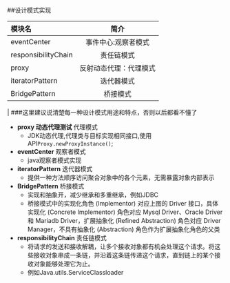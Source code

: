##设计模式实现

|模块名|简介|
|:---|:---:|
|eventCenter|事件中心:观察者模式|
|responsibilityChain|责任链模式|
|proxy|反射动态代理：代理模式|
|iteratorPattern|迭代器模式|
|BridgePattern|桥接模式|
|
###这里建议说清楚每一种设计模式用途和特点，否则以后都看不懂了
- **proxy 动态代理测试** 代理模式
    - JDK动态代理,代理类与目标实现相同接口,使用API`Proxy.newProxyInstance()`;
- **eventCenter** 观察者模式
  - java观察者模式实现
- **iteratorPattern** 迭代器模式
  - 提供一种方法顺序访问聚合对象中的各个元素，无需暴露对象内部表示
- **BridgePattern** 桥接模式
  - 实现和抽象开，减少继承和多重继承，例如JDBC
  - 桥接模式中的实现化角色 (Implementor) 对应上图的 Driver 接口，具体实现化 (Concrete Implementor) 角色对应 Mysql Driver、Oracle Driver 和 Mariadb Driver，扩展抽象化 (Refined Abstraction) 角色对应 Driver Manager，不具有抽象化 (Abstraction) 角色作为扩展抽象化角色的父类
- **responsibilityChain** 责任链模式
  - 将请求的发送和接收解耦，让多个接收对象都有机会处理这个请求。将这些接收对象串成一条链，并沿着这条链传递这个请求，直到链上的某个接收对象能够处理它为止。
  - 例如Java.utils.ServiceClassloader